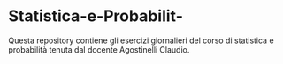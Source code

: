 # Statistica-e-Probabilit-
Questa repository contiene gli esercizi giornalieri del corso di statistica e probabilità tenuta dal docente Agostinelli Claudio.
